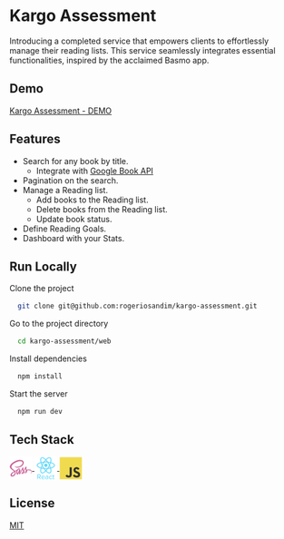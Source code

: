 # Kargo Assessment 

Introducing a completed service that empowers clients to effortlessly manage their reading lists. This service seamlessly integrates essential functionalities, inspired by the acclaimed Basmo app.
## Demo

<a href="https://kargo-assessment.netlify.app" target="_blank" rel="noopener noreferrer">Kargo Assessment - DEMO</a>

## Features

- Search for any book by title.
    - Integrate with <a href="https://developers.google.com/books" target="_blank" rel="noopener noreferrer">Google Book API</a>
- Pagination on the search.
- Manage a Reading list.
    - Add books to the  Reading list.
    - Delete books from the Reading list.
    - Update book status.
- Define Reading Goals.
- Dashboard with your Stats.
## Run Locally

Clone the project

```bash
  git clone git@github.com:rogeriosandim/kargo-assessment.git
```

Go to the project directory

```bash
  cd kargo-assessment/web
```

Install dependencies

```bash
  npm install
```

Start the server

```bash
  npm run dev
```
## Tech Stack

<a href="https://sass-lang.com" target="blank">
<img align="center" src="https://raw.githubusercontent.com/devicons/devicon/master/icons/sass/sass-original.svg" alt="Sass" height="40" width="40" />
</a>
<a href="https://reactjs.org/" target="blank">
<img align="center" src="https://raw.githubusercontent.com/devicons/devicon/master/icons/react/react-original-wordmark.svg" alt="React" height="40" width="40" />
</a>
<a href="https://developer.mozilla.org/en-US/docs/Web/JavaScript" target="blank">
<img align="center" src="https://raw.githubusercontent.com/devicons/devicon/master/icons/javascript/javascript-original.svg" alt="JavaScript" height="40" width="40" />
</a>

## License

[MIT](https://github.com/rogeriosandim/kargo-assessment/blob/master/LICENSE)

